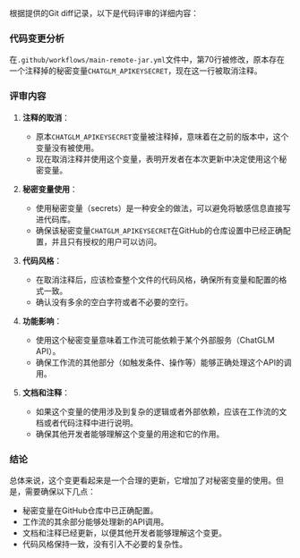 根据提供的Git diff记录，以下是代码评审的详细内容：

### 代码变更分析

在`.github/workflows/main-remote-jar.yml`文件中，第70行被修改，原本存在一个注释掉的秘密变量`CHATGLM_APIKEYSECRET`，现在这一行被取消注释。

### 评审内容

1. **注释的取消**：
   - 原本`CHATGLM_APIKEYSECRET`变量被注释掉，意味着在之前的版本中，这个变量没有被使用。
   - 现在取消注释并使用这个变量，表明开发者在本次更新中决定使用这个秘密变量。

2. **秘密变量使用**：
   - 使用秘密变量（secrets）是一种安全的做法，可以避免将敏感信息直接写进代码库。
   - 确保该秘密变量`CHATGLM_APIKEYSECRET`在GitHub的仓库设置中已经正确配置，并且只有授权的用户可以访问。

3. **代码风格**：
   - 在取消注释后，应该检查整个文件的代码风格，确保所有变量和配置的格式一致。
   - 确认没有多余的空白字符或者不必要的空行。

4. **功能影响**：
   - 使用这个秘密变量意味着工作流可能依赖于某个外部服务（ChatGLM API）。
   - 确保工作流的其他部分（如触发条件、操作等）能够正确处理这个API的调用。

5. **文档和注释**：
   - 如果这个变量的使用涉及到复杂的逻辑或者外部依赖，应该在工作流的文档或者代码注释中进行说明。
   - 确保其他开发者能够理解这个变量的用途和它的作用。

### 结论

总体来说，这个变更看起来是一个合理的更新，它增加了对秘密变量的使用。但是，需要确保以下几点：
- 秘密变量在GitHub仓库中已正确配置。
- 工作流的其余部分能够处理新的API调用。
- 文档和注释已经更新，以便其他开发者能够理解这个变更。
- 代码风格保持一致，没有引入不必要的复杂性。